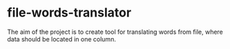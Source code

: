 # file-words-translator
The aim of the project is to create tool for translating words from file, where data should be located in one column.

